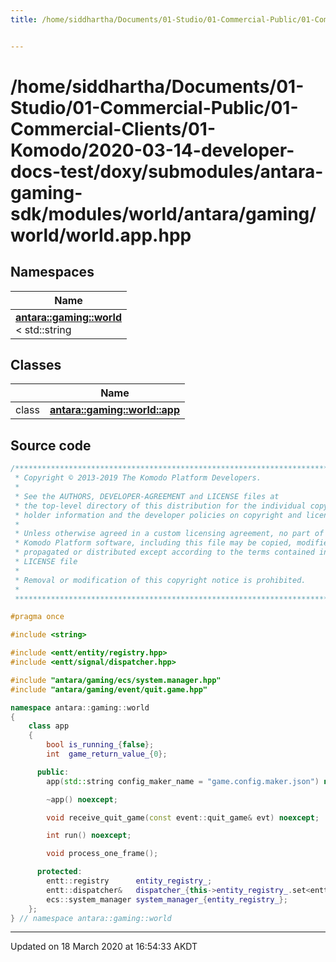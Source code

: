 ```yaml
---
title: /home/siddhartha/Documents/01-Studio/01-Commercial-Public/01-Commercial-Clients/01-Komodo/2020-03-14-developer-docs-test/doxy/submodules/antara-gaming-sdk/modules/world/antara/gaming/world/world.app.hpp


---
```


# /home/siddhartha/Documents/01-Studio/01-Commercial-Public/01-Commercial-Clients/01-Komodo/2020-03-14-developer-docs-test/doxy/submodules/antara-gaming-sdk/modules/world/antara/gaming/world/world.app.hpp







## Namespaces

| Name           |
| -------------- |
| **[antara::gaming::world](Namespaces/namespaceantara_1_1gaming_1_1world.md)** <br>< std::string  |

## Classes

|                | Name           |
| -------------- | -------------- |
| class | **[antara::gaming::world::app](Classes/classantara_1_1gaming_1_1world_1_1app.md)**  |













## Source code

```cpp
/******************************************************************************
 * Copyright © 2013-2019 The Komodo Platform Developers.                      *
 *                                                                            *
 * See the AUTHORS, DEVELOPER-AGREEMENT and LICENSE files at                  *
 * the top-level directory of this distribution for the individual copyright  *
 * holder information and the developer policies on copyright and licensing.  *
 *                                                                            *
 * Unless otherwise agreed in a custom licensing agreement, no part of the    *
 * Komodo Platform software, including this file may be copied, modified,     *
 * propagated or distributed except according to the terms contained in the   *
 * LICENSE file                                                               *
 *                                                                            *
 * Removal or modification of this copyright notice is prohibited.            *
 *                                                                            *
 ******************************************************************************/

#pragma once

#include <string> 

#include <entt/entity/registry.hpp>   
#include <entt/signal/dispatcher.hpp> 

#include "antara/gaming/ecs/system.manager.hpp" 
#include "antara/gaming/event/quit.game.hpp"    

namespace antara::gaming::world
{
    class app
    {
        bool is_running_{false};
        int  game_return_value_{0};

      public:
        app(std::string config_maker_name = "game.config.maker.json") noexcept;

        ~app() noexcept;

        void receive_quit_game(const event::quit_game& evt) noexcept;

        int run() noexcept;

        void process_one_frame();

      protected:
        entt::registry      entity_registry_;
        entt::dispatcher&   dispatcher_{this->entity_registry_.set<entt::dispatcher>()};
        ecs::system_manager system_manager_{entity_registry_};
    };
} // namespace antara::gaming::world
```


-------------------------------

Updated on 18 March 2020 at 16:54:33 AKDT
